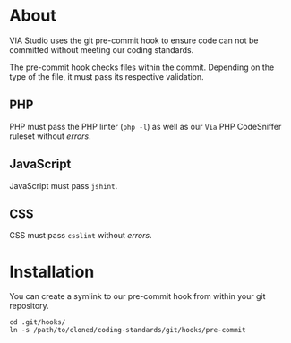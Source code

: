 # About

VIA Studio uses the git pre-commit hook to ensure code can not be committed without meeting our coding standards.

The pre-commit hook checks files within the commit. Depending on the type of the file, it must pass its respective validation.

## PHP
PHP must pass the PHP linter (`php -l`) as well as our `Via` PHP CodeSniffer ruleset without *errors*.

## JavaScript
JavaScript must pass `jshint`.

## CSS
CSS must pass `csslint` without *errors*.

# Installation

You can create a symlink to our pre-commit hook from within your git repository.

	cd .git/hooks/
	ln -s /path/to/cloned/coding-standards/git/hooks/pre-commit

